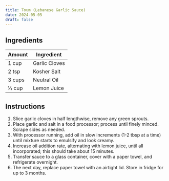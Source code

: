 ```yaml
---
title: Toum (Lebanese Garlic Sauce)
date: 2024-05-05
draft: false
---
```


## Ingredients

| Amount  | Ingredient    |
|---------|---------------|
| 1 cup   | Garlic Cloves |
| 2 tsp   | Kosher Salt   |
| 3 cups  | Neutral Oil   |
| 1⁄2 cup | Lemon Juice   |

## Instructions

1. Slice garlic cloves in half lengthwise, remove any green sprouts.
2. Place garlic and salt in a food processor; process until finely minced. Scrape sides as needed.
3. With processor running, add oil in slow increments (1-2 tbsp at a time) until mixture starts to emulsify and look creamy.
4. Increase oil addition rate, alternating with lemon juice, until all incorporated; this should take about 15 minutes.
5. Transfer sauce to a glass container, cover with a paper towel, and refrigerate overnight.
6. The next day, replace paper towel with an airtight lid. Store in fridge for up to 3 months.
